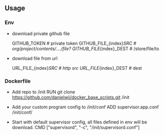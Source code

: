 ## Usage

### Env

- download private github file

	GITHUB_TOKEN				# private token
	GITHUB_FILE_{index}_SRC 	# org/project/contents/..../file?
	GITHUB_FILE_{index}_DEST 	# /store/file/to

- download file from url

	URL_FILE_{index}_SRC 		# http src
	URL_FILE_{index}_DEST 		# dest

### Dockerfile

- Add repo to /init
RUN git clone https://github.com/danielwii/docker_base_scripts.git /init

- Add your custom program config to /init/conf
ADD supervisor.app.conf /init/conf/

- Start with default supervisor config, all files defined in env will be download.
CMD ["supervisord", "-c", "/init/supervisord.conf"]